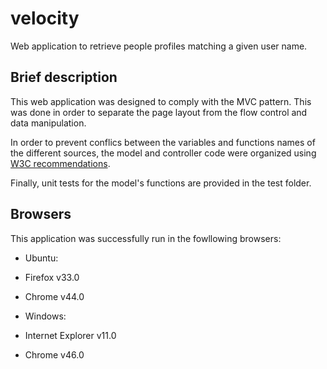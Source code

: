 # velocity
Web application to retrieve people profiles matching a given user name.

## Brief description
This web application was designed to comply with the MVC pattern. This was done in order to separate the page layout from the flow control and data manipulation.

In order to prevent conflics between the variables and functions names of the different sources, the model and controller code were organized using [W3C recommendations](http://www.w3.org/wiki/JavaScript_best_practices#Avoid_globals).

Finally, unit tests for the model's functions are provided in the test folder.

## Browsers
This application was successfully run in the fowllowing browsers:
- Ubuntu:
 - Firefox v33.0
 - Chrome v44.0
 
- Windows:
 - Internet Explorer v11.0
 - Chrome v46.0 

